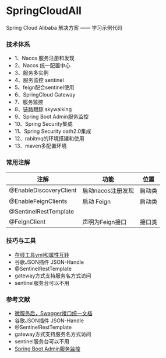 # SpringCloudAll
Spring Cloud Alibaba 解决方案 —— 学习示例代码

### 技术体系


- 1、Nacos 服务注册和发现
- 2、Nacos 统一配置中心
- 3、服务多实例
- 4、服务监控 sentinel
- 5、feign配合sentinel使用
- 6、SpringCloud Gateway
- 7、服务监控 
- 8、链路跟踪 skywalking
- 9、Spring Boot Admin服务监控
- 10、Spring Security集成
- 11、Spring Security oath2.0集成
- 12、rabitmq的环境搭建和使用
- 13、maven多配置环境

### 常用注解

 注解 | 功能 | 位置 
 -|-|- 
@EnableDiscoveryClient   | 启动nacos注册发现| 启动类 |
@EnableFeignClients   | 启动 Feign| 启动类 |
@SentinelRestTemplate|  |
@FeignClient  | 声明为Feign接口 | 接口类 |


### 技巧与工具
- [在线工具yml和属性互转](https://www.toyaml.com/index.html)
- 谷歌JSON插件 JSON-Handle
- @SentinelRestTemplate
- gateway方式支持服务名方式访问
- sentinel服务台可以不用



### 参考文献
- [微服务后，Swagger接口统一文档](https://blog.csdn.net/qq_31748587/article/details/102563155)
- 谷歌JSON插件 JSON-Handle
- @SentinelRestTemplate
- gateway方式支持服务名方式访问
- sentinel服务台可以不用
- [Spring Boot Admin服务监控](https://www.jianshu.com/p/1749f04105fb)